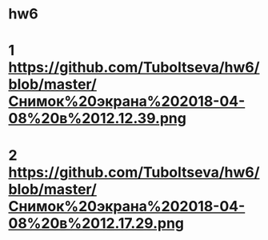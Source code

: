 # hw6
# 1 https://github.com/Tuboltseva/hw6/blob/master/Снимок%20экрана%202018-04-08%20в%2012.12.39.png
# 2 https://github.com/Tuboltseva/hw6/blob/master/Снимок%20экрана%202018-04-08%20в%2012.17.29.png

